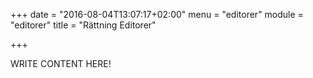 +++
date = "2016-08-04T13:07:17+02:00"
menu = "editorer"
module = "editorer"
title = "Rättning Editorer"

+++

WRITE CONTENT HERE!
